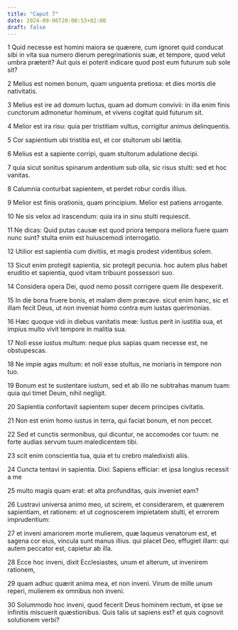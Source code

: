 ```yaml
---
title: "Caput 7"
date: 2024-09-06T20:00:53+02:00
draft: false
---
```



1 Quid necesse est homini maiora se quærere, cum ignoret quid conducat sibi in vita sua numero dierum peregrinationis suæ, et tempore, quod velut umbra præterit? Aut quis ei poterit indicare quod post eum futurum sub sole sit?

2 Melius est nomen bonum, quam unguenta pretiosa: et dies mortis die nativitatis.

3 Melius est ire ad domum luctus, quam ad domum convivii: in illa enim finis cunctorum admonetur hominum, et vivens cogitat quid futurum sit.

4 Melior est ira risu: quia per tristitiam vultus, corrigitur animus delinquentis.

5 Cor sapientium ubi tristitia est, et cor stultorum ubi lætitia.

6 Melius est a sapiente corripi, quam stultorum adulatione decipi.

7 quia sicut sonitus spinarum ardentium sub olla, sic risus stulti: sed et hoc vanitas.

8 Calumnia conturbat sapientem, et perdet robur cordis illius.

9 Melior est finis orationis, quam principium. Melior est patiens arrogante.

10 Ne sis velox ad irascendum: quia ira in sinu stulti requiescit.

11 Ne dicas: Quid putas causæ est quod priora tempora meliora fuere quam nunc sunt? stulta enim est huiuscemodi interrogatio.

12 Utilior est sapientia cum divitiis, et magis prodest videntibus solem.

13 Sicut enim protegit sapientia, sic protegit pecunia. hoc autem plus habet eruditio et sapientia, quod vitam tribuunt possessori suo.

14 Considera opera Dei, quod nemo possit corrigere quem ille despexerit.

15 In die bona fruere bonis, et malam diem præcave. sicut enim hanc, sic et illam fecit Deus, ut non inveniat homo contra eum iustas querimonias.

16 Hæc quoque vidi in diebus vanitatis meæ: Iustus perit in iustitia sua, et impius multo vivit tempore in malitia sua.

17 Noli esse iustus multum: neque plus sapias quam necesse est, ne obstupescas.

18 Ne impie agas multum: et noli esse stultus, ne moriaris in tempore non tuo.

19 Bonum est te sustentare iustum, sed et ab illo ne subtrahas manum tuam: quia qui timet Deum, nihil negligit.

20 Sapientia confortavit sapientem super decem principes civitatis.

21 Non est enim homo iustus in terra, qui faciat bonum, et non peccet.

22 Sed et cunctis sermonibus, qui dicuntur, ne accomodes cor tuum: ne forte audias servum tuum maledicentem tibi.

23 scit enim conscientia tua, quia et tu crebro maledixisti aliis.

24 Cuncta tentavi in sapientia. Dixi: Sapiens efficiar: et ipsa longius recessit a me

25 multo magis quam erat: et alta profunditas, quis inveniet eam?

26 Lustravi universa animo meo, ut scirem, et considerarem, et quærerem sapientiam, et rationem: et ut cognoscerem impietatem stulti, et errorem imprudentium:

27 et inveni amariorem morte mulierem, quæ laqueus venatorum est, et sagena cor eius, vincula sunt manus illius. qui placet Deo, effugiet illam: qui autem peccator est, capietur ab illa.

28 Ecce hoc inveni, dixit Ecclesiastes, unum et alterum, ut invenirem rationem,

29 quam adhuc quærit anima mea, et non inveni. Virum de mille unum reperi, mulierem ex omnibus non inveni.

30 Solummodo hoc inveni, quod fecerit Deus hominem rectum, et ipse se infinitis miscuerit quæstionibus. Quis talis ut sapiens est? et quis cognovit solutionem verbi?

